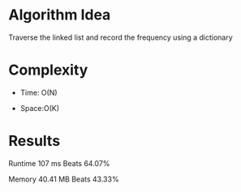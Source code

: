 # Algorithm Idea

Traverse the linked list and record the frequency using a dictionary

# Complexity

- Time: O(N)

- Space:O(K)

# Results

Runtime
107
ms
Beats
64.07%

Memory
40.41
MB
Beats
43.33%